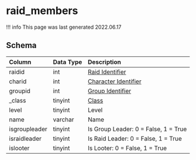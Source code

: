 # raid_members

!!! info
	This page was last generated 2022.06.17

## Schema

| Column | Data Type | Description |
| :--- | :--- | :--- |
| raidid | int | [Raid Identifier](raid_details.md) |
| charid | int | [Character Identifier](character_data.md) |
| groupid | int | [Group Identifier](group_id.md) |
| _class | tinyint | [Class](../../../../server/player/class-list) |
| level | tinyint | Level |
| name | varchar | Name |
| isgroupleader | tinyint | Is Group Leader: 0 = False, 1 = True |
| israidleader | tinyint | Is Raid Leader: 0 = False, 1 = True |
| islooter | tinyint | Is Looter: 0 = False, 1 = True |

